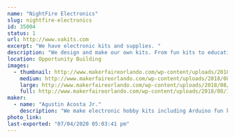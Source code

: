 ```yaml
---
name: "NightFire Electronics"
slug: nightfire-electronics
id: 35004
status: 1
url: http://www.vakits.com
excerpt: "We have electronic kits and supplies. "
description: "We design and make our own kits. From fun kits to educational kits to industrial kits. We are a family business located in Ocala, FL."
location: Opportunity Building
images:
  - thumbnail: http://www.makerfaireorlando.com/wp-content/uploads/2018/08/IMG_E57144.jpg
    medium: http://www.makerfaireorlando.com/wp-content/uploads/2018/08/IMG_E57144.jpg
    large: http://www.makerfaireorlando.com/wp-content/uploads/2018/08/IMG_E57144.jpg
    full: http://www.makerfaireorlando.com/wp-content/uploads/2018/08/IMG_E57144.jpg
maker:
  - name: "Agustin Acosta Jr."
    description: "We make electronic hobby kits including Arduino fun kits."
photo_link: 
last-exported: "07/04/2020 05:03:41 pm"
---
```

